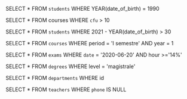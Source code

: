 SELECT * FROM `students` WHERE YEAR(date_of_birth) = 1990

SELECT * FROM courses WHERE `cfu` > 10

SELECT * FROM `students` WHERE 2021 - YEAR(date_of_birth) > 30

SELECT * FROM `courses` WHERE period = 'I semestre' AND year = 1

SELECT * FROM `exams` WHERE `date` = '2020-06-20' AND hour >='14%'

SELECT * FROM `degrees` WHERE level = 'magistrale'

SELECT * FROM `departments` WHERE id   <dodici dipartimenti totali>

SELECT * FROM `teachers` WHERE `phone` IS NULL <ventinove totali>

